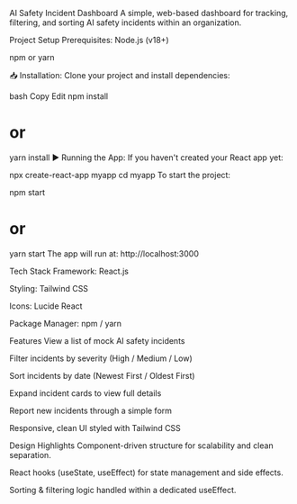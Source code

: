AI Safety Incident Dashboard
A simple, web-based dashboard for tracking, filtering, and sorting AI safety incidents within an organization.

 Project Setup
 Prerequisites:
Node.js (v18+)

npm or yarn

📥 Installation:
Clone your project and install dependencies:

bash
Copy
Edit
npm install
# or
yarn install
▶️ Running the App:
If you haven't created your React app yet:

npx create-react-app myapp
cd myapp
To start the project:

npm start
# or
yarn start
The app will run at: http://localhost:3000

Tech Stack
Framework: React.js

Styling: Tailwind CSS

Icons: Lucide React

Package Manager: npm / yarn

 Features
 View a list of mock AI safety incidents

 Filter incidents by severity (High / Medium / Low)

 Sort incidents by date (Newest First / Oldest First)

 Expand incident cards to view full details

 Report new incidents through a simple form

 Responsive, clean UI styled with Tailwind CSS

 Design Highlights
Component-driven structure for scalability and clean separation.

React hooks (useState, useEffect) for state management and side effects.

Sorting & filtering logic handled within a dedicated useEffect.

